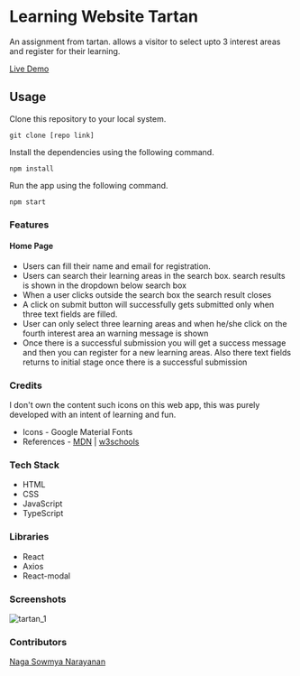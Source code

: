 # Learning Website Tartan 

An assignment from tartan. allows a visitor to select upto 3 interest areas and register for their learning.

 [Live Demo](http://localhost:3000)

## Usage


 Clone this repository to your local system.

```
git clone [repo link]
```


 Install the dependencies using the following command.

```
npm install
```


 Run the app using the following command.

```
npm start
```



### Features

#### Home Page

- Users can fill their name and email for registration.
- Users can search their learning areas in the search box. search results is shown in the dropdown below search box
- When a user clicks outside the search box the search result closes
- A click on submit button will successfully gets submitted only when three text fields are filled.
- User can only select three learning areas and when he/she click on the fourth interest area an warning message is shown
- Once there is a successful submission you will get a success message and then you can register for a new learning areas. Also there text fields returns to initial stage once there is a successful submission



### Credits

I don't own the content such icons on this web app, this was purely developed with an intent of learning and fun.

- Icons - Google Material Fonts
- References - [MDN](https://developer.mozilla.org/en-US/) | [w3schools](https://www.w3schools.com/)



### Tech Stack

- HTML
- CSS
- JavaScript
- TypeScript



### Libraries

- React
- Axios
- React-modal



### Screenshots



![tartan_1](https://user-images.githubusercontent.com/51481112/126263173-42a9a6a8-d9ed-4c39-a222-33326dc219fd.jpg)


### Contributors

 [Naga Sowmya Narayanan](https://naga12031998.github.io/)

